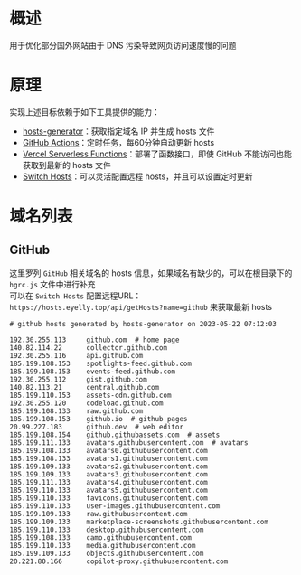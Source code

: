 
# 概述
用于优化部分国外网站由于 DNS 污染导致网页访问速度慢的问题
# 原理
实现上述目标依赖于如下工具提供的能力：

* [hosts-generator](https://github.com/eyelly-wu/hosts-generator)：获取指定域名 IP 并生成 hosts 文件
* [GitHub Actions](https://github.com/features/actions)：定时任务，每60分钟自动更新 hosts
* [Vercel Serverless Functions](https://vercel.com/docs/concepts/functions/serverless-functions)：部署了函数接口，即使 GitHub 不能访问也能获取到最新的 hosts 文件
* [Switch Hosts](https://swh.app/zh)：可以灵活配置远程 hosts，并且可以设置定时更新


# 域名列表

## GitHub
这里罗列 `GitHub` 相关域名的 hosts 信息，如果域名有缺少的，可以在根目录下的 `hgrc.js` 文件中进行补充<br />可以在 `Switch Hosts` 配置远程URL：`https://hosts.eyelly.top/api/getHosts?name=github` 来获取最新 hosts
```text
# github hosts generated by hosts-generator on 2023-05-22 07:12:03

192.30.255.113     github.com  # home page
140.82.114.22      collector.github.com  
192.30.255.116     api.github.com  
185.199.108.153    spotlights-feed.github.com  
185.199.108.153    events-feed.github.com  
192.30.255.112     gist.github.com  
140.82.113.21      central.github.com  
185.199.110.153    assets-cdn.github.com  
192.30.255.120     codeload.github.com  
185.199.108.133    raw.github.com  
185.199.108.153    github.io  # github pages
20.99.227.183      github.dev  # web editor
185.199.108.154    github.githubassets.com  # assets
185.199.111.133    avatars.githubusercontent.com  # avatars
185.199.108.133    avatars0.githubusercontent.com  
185.199.108.133    avatars1.githubusercontent.com  
185.199.109.133    avatars2.githubusercontent.com  
185.199.109.133    avatars3.githubusercontent.com  
185.199.111.133    avatars4.githubusercontent.com  
185.199.110.133    avatars5.githubusercontent.com  
185.199.110.133    favicons.githubusercontent.com  
185.199.110.133    user-images.githubusercontent.com  
185.199.109.133    raw.githubusercontent.com  
185.199.109.133    marketplace-screenshots.githubusercontent.com  
185.199.110.133    desktop.githubusercontent.com  
185.199.108.133    camo.githubusercontent.com  
185.199.110.133    media.githubusercontent.com  
185.199.109.133    objects.githubusercontent.com  
20.221.80.166      copilot-proxy.githubusercontent.com  
```
